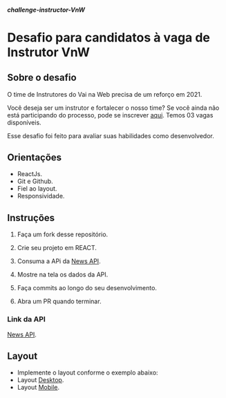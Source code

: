 ##### challenge-instructor-VnW

# Desafio para candidatos à vaga de Instrutor VnW

## Sobre o desafio 

O time de Instrutores do Vai na Web precisa de um reforço em 2021.  

Você deseja ser um instrutor e fortalecer o nosso time? Se você ainda não está participando do processo, pode se inscrever [aqui](https://docs.google.com/forms/d/e/1FAIpQLSd73g0fCQ3EWDRVmxuUVWjkl-2Ar2Jc-wwaCnNAla_OtV8MqQ/viewform "link para inscrição"). Temos 03 vagas disponíveis.

Esse desafio foi feito para avaliar suas habilidades como desenvolvedor.



## Orientações
* ReactJs.
* Git e Github.
* Fiel ao layout.
* Responsividade.


## Instruções

1. Faça um fork desse repositório.

2. Crie seu projeto em REACT.

3. Consuma a APi da [News API](https://newsapi.org/).

4. Mostre na tela os dados da API.

5. Faça commits ao longo do seu desenvolvimento.

6. Abra um PR quando terminar.


### Link da API
[News API](https://newsapi.org/).


## Layout
* Implemente o layout conforme o exemplo abaixo:
* Layout [Desktop](https://xd.adobe.com/view/e04ddb4e-1022-4530-9972-e059ce094d20-b51e/ "link para página da spec").
* Layout [Mobile](https://xd.adobe.com/view/e04ddb4e-1022-4530-9972-e059ce094d20-b51e/ "link para página da spec").


